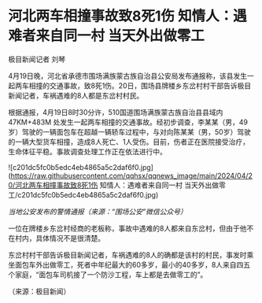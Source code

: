 # 河北两车相撞事故致8死1伤 知情人：遇难者来自同一村 当天外出做零工

极目新闻记者 刘琴

4月19日晚，河北省承德市围场满族蒙古族自治县公安局发布通报称，该县发生一起两车相撞的交通事故，致8死1伤。20日，围场县牌楼乡东岔村村干部告诉极目新闻记者，车祸遇难的8人都是东岔村村民。

根据通报，4月19日8时30分许，510国道围场满族蒙古族自治县县域内47KM+483M
处发生一起两车相撞的交通事故。经初步调查，李某某（男，49岁）驾驶的一辆面包车在超越一辆轿车过程中，与对向陈某某（男，50岁）驾驶的一辆大型货车相撞，造成8人死亡、1人受伤。目前，伤者正在医院接受治疗，生命体征平稳。事故调查处理工作正在依法进行中。

![c201dc5fc0b5edc4eb4865a5c2daf6f0.jpg](https://raw.githubusercontent.com/qqhsx/qqnews_image/main/2024/04/20/河北两车相撞事故致8死1伤 知情人：遇难者来自同一村 当天外出做零工/c201dc5fc0b5edc4eb4865a5c2daf6f0.jpg)

 _当地公安发布的警情通报（来源：“围场公安”微信公众号）_

一位在牌楼乡东岔村经商的老板称，事故中遇难的8人都来自东岔村，但由于他不在村内，具体情况不是很清楚。

东岔村村干部告诉极目新闻记者，车祸遇难的8人的确都是该村的村民，事发时乘坐面包车外出做零工，死者中年纪最大的60多岁，最小的40多岁，8人来自四五个家庭，“面包车司机接了一个防沙工程，车上都是去做零工的”。

（来源：极目新闻）


